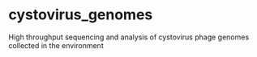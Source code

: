 # cystovirus_genomes
High throughput sequencing and analysis of cystovirus phage genomes collected in the environment
